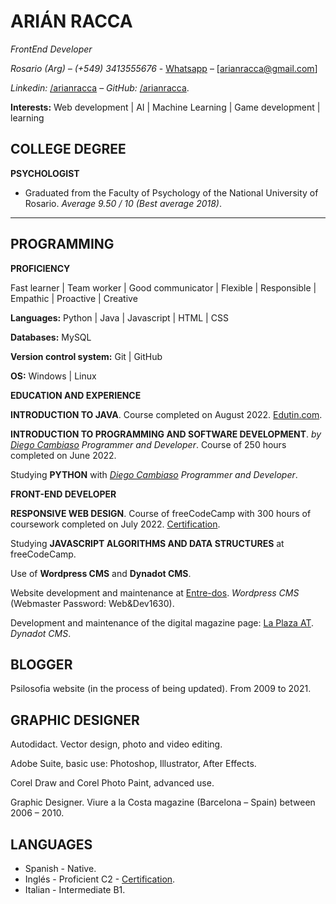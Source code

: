 # ARIÁN RACCA

_FrontEnd Developer_

_Rosario (Arg) – (+549) 3413555676_ - [Whatsapp](https://api.whatsapp.com/send?phone=5493413555676) – [arianracca@gmail.com]

_Linkedin:_ [/arianracca](https://www.linkedin.com/in/arian-racca-696440131/) – _GitHub:_ [/arianracca](https://github.com/arianracca).

**Interests:** Web development | AI | Machine Learning | Game development | learning


## COLLEGE DEGREE

**PSYCHOLOGIST**
- Graduated from the Faculty of Psychology of the National University of Rosario.
_Average 9.50 / 10 (Best average 2018)_.
---

## PROGRAMMING

**PROFICIENCY**

Fast learner | Team worker | Good communicator | Flexible | Responsible | Empathic | Proactive | Creative

**Languages:** Python | Java | Javascript | HTML | CSS

**Databases:** MySQL

**Version control system:** Git | GitHub 

**OS:** Windows | Linux

**EDUCATION AND EXPERIENCE**

**INTRODUCTION TO JAVA**. Course completed on August 2022. [Edutin.com](https://edutin.com/introduccion-a-java).

**INTRODUCTION TO PROGRAMMING AND SOFTWARE DEVELOPMENT**.
_by [Diego Cambiaso](https://pixelcoblog.com/) Programmer and Developer_. Course of 250 hours completed on June 2022.

Studying **PYTHON** with _[Diego Cambiaso](https://pixelcoblog.com/) Programmer and Developer_.

**FRONT-END DEVELOPER**

**RESPONSIVE WEB DESIGN**. Course of freeCodeCamp with 300 hours of coursework completed on July 2022. [Certification](https://www.freecodecamp.org/certification/Eldanesh/responsive-web-design).

Studying **JAVASCRIPT ALGORITHMS AND DATA STRUCTURES** at freeCodeCamp.

Use of **Wordpress CMS** and **Dynadot CMS**.

Website development and maintenance at [Entre-dos](https://entredoscom.wordpress.com/acerca-del-webmaster/). _Wordpress CMS_ (Webmaster Password: Web&Dev1630).

Development and maintenance of the digital magazine page: [La Plaza AT](https://www.laplazat.com/webmaster). _Dynadot CMS_.

## BLOGGER

Psilosofia website (in the process of being updated). From 2009 to 2021. 

## GRAPHIC DESIGNER

Autodidact. Vector design, photo and video editing.

Adobe Suite, basic use: Photoshop, Illustrator, After Effects.

Corel Draw and Corel Photo Paint, advanced use.

Graphic Designer. Viure a la Costa magazine (Barcelona – Spain) between 2006 – 2010.

## LANGUAGES
- Spanish - Native.
- Inglés - Proficient C2 - [Certification](https://www.efset.org/cert/StkhLS).
- Italian - Intermediate B1.
